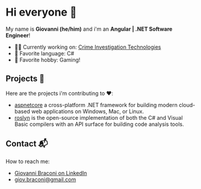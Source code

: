 # Hi everyone 👋

My name is **Giovanni (he/him)** and i'm an **Angular | .NET Software Engineer**!

- 🕵️‍♂️ Currently working on: [Crime Investigation Technologies](https://www.mbsengineering.it/language/en/home/)
- 💙 Favorite language: C#
- 👾 Favorite hobby: Gaming!

## Projects 🐧

Here are the projects i'm contributing to ❤️:
* [aspnetcore](https://github.com/dotnet/aspnetcore) a cross-platform .NET framework for building modern cloud-based web applications on Windows, Mac, or Linux.
* [roslyn](https://github.com/dotnet/roslyn) is the open-source implementation of both the C# and Visual Basic compilers with an API surface for building code analysis tools.

## Contact 📬

How to reach me: 
* [Giovanni Braconi on LinkedIn](https://www.linkedin.com/in/giovanni-braconi/)
* [giov.braconi@gmail.com](mailto:giov.braconi@gmail.com)
